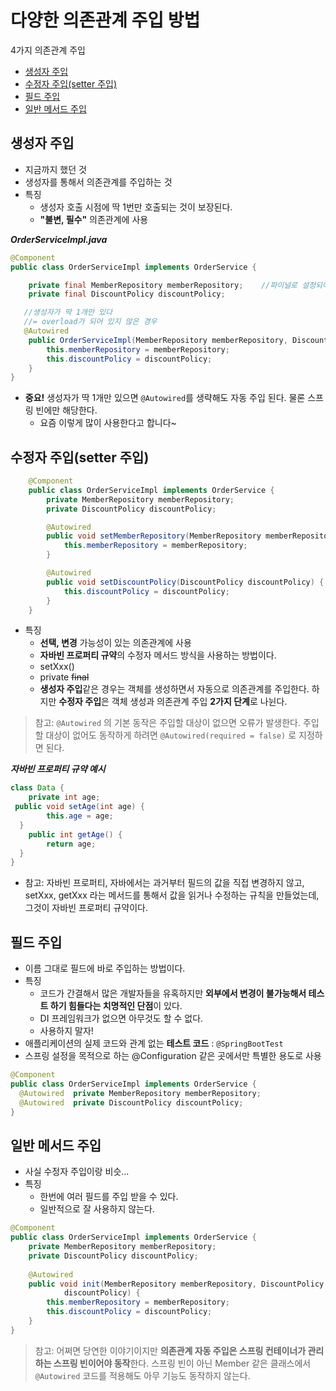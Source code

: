 # 다양한 의존관계 주입 방법
4가지 의존관계 주입
* [생성자 주입](#생성자-주입)
* [수정자 주입(setter 주입)](#수정자-주입(setter-주입))
* [필드 주입](#필드-주입)
* [일반 메서드 주입](#일반-메서드-주입)

## 생성자 주입
* 지금까지 했던 것
* 생성자를 통해서 의존관계를 주입하는 것
* 특징
	* 생성자 호출 시점에 딱 1번만 호출되는 것이 보장된다.
	* **"불변, 필수"** 의존관계에 사용

***OrderServiceImpl.java***
```java
@Component
public class OrderServiceImpl implements OrderService {

    private final MemberRepository memberRepository;    //파이널로 설정되어 있으면 생성자에서 무조건 할당이 이루어져야함
    private final DiscountPolicy discountPolicy;

   //생성자가 딱 1개만 있다 
   //= overload가 되어 있지 않은 경우
   @Autowired 
    public OrderServiceImpl(MemberRepository memberRepository, DiscountPolicy discountPolicy) {
        this.memberRepository = memberRepository;
        this.discountPolicy = discountPolicy;
    }
}
```
* **중요!** 생성자가 딱 1개만 있으면 `@Autowired`를 생략해도 자동 주입 된다. 물론 스프링 빈에만 해당한다.
	* 요즘 이렇게 많이 사용한다고 합니다~

## 수정자 주입(setter 주입)

```java
    @Component
    public class OrderServiceImpl implements OrderService {
        private MemberRepository memberRepository;
        private DiscountPolicy discountPolicy;

        @Autowired
        public void setMemberRepository(MemberRepository memberRepository) {
            this.memberRepository = memberRepository;
        }

        @Autowired
        public void setDiscountPolicy(DiscountPolicy discountPolicy) {
            this.discountPolicy = discountPolicy;
        }
    }
```
* 특징
	* **선택, 변경** 가능성이 있는 의존관계에 사용
	* **자바빈 프로퍼티 규약**의 수정자 메서드 방식을 사용하는 방법이다.
	* setXxx()
	* private ~~final~~
	* **생성자 주입**같은 경우는 객체를 생성하면서 자동으로 의존관계를 주입한다. 하지만 **수정자 주입**은 객체 생성과 의존관계 주입 **2가지 단계**로 나뉜다.

> 참고: `@Autowired` 의 기본 동작은 주입할 대상이 없으면 오류가 발생한다. 주입할 대상이 없어도 동작하게 하려면 `@Autowired(required = false)` 로 지정하면 된다.

***자바빈 프로퍼티 규약 예시***
```java
class Data {  
    private int age;  
 public void setAge(int age) {  
        this.age = age;  
  }  
    public int getAge() {  
        return age;  
  }  
}
```
* 참고: 자바빈 프로퍼티, 자바에서는 과거부터 필드의 값을 직접 변경하지 않고, setXxx, getXxx 라는 메서드를 통해서 값을 읽거나 수정하는 규칙을 만들었는데, 그것이 자바빈 프로퍼티 규약이다.


## 필드 주입
* 이름 그대로 필드에 바로 주입하는 방법이다.
* 특징
	* 코드가 간결해서 많은 개발자들을 유혹하지만 **외부에서 변경이 불가능해서 테스트 하기 힘들다는 치명적인 단점**이 있다.
	* DI 프레임워크가 없으면 아무것도 할 수 없다.
	* 사용하지 말자!
* 애플리케이션의 실제 코드와 관계 없는 **테스트 코드**  : `@SpringBootTest`
* 스프링 설정을 목적으로 하는 @Configuration 같은 곳에서만 특별한 용도로 사용
```java
@Component  
public class OrderServiceImpl implements OrderService {  
  @Autowired  private MemberRepository memberRepository;  
  @Autowired  private DiscountPolicy discountPolicy;  
}
```

## 일반 메서드 주입
* 사실 수정자 주입이랑 비슷...
* 특징
	* 한번에 여러 필드를 주입 받을 수 있다.
	* 일반적으로 잘 사용하지 않는다.

```java
@Component
public class OrderServiceImpl implements OrderService {
    private MemberRepository memberRepository;
    private DiscountPolicy discountPolicy;
    
    @Autowired
    public void init(MemberRepository memberRepository, DiscountPolicy
            discountPolicy) {
        this.memberRepository = memberRepository;
        this.discountPolicy = discountPolicy;
    }
}
```

> 참고: 어쩌면 당연한 이야기이지만 **의존관계 자동 주입은 스프링 컨테이너가 관리하는 스프링 빈이어야 동작**한다. 스프링 빈이 아닌 Member 같은 클래스에서 `@Autowired` 코드를 적용해도 아무 기능도 동작하지 않는다.
